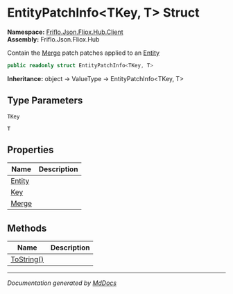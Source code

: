﻿<!--  
  <auto-generated>   
    The contents of this file were generated by a tool.  
    Changes to this file may be list if the file is regenerated  
  </auto-generated>   
-->

# EntityPatchInfo\<TKey, T\> Struct

**Namespace:** [Friflo.Json.Fliox.Hub.Client](../index.md)  
**Assembly:** Friflo.Json.Fliox.Hub

Contain the [Merge](properties/Merge.md) patch patches applied to an [Entity](properties/Entity.md)

```csharp
public readonly struct EntityPatchInfo<TKey, T>
```

**Inheritance:** object → ValueType → EntityPatchInfo\<TKey, T\>

## Type Parameters

`TKey`

`T`

## Properties

| Name                           | Description |
| ------------------------------ | ----------- |
| [Entity](properties/Entity.md) |             |
| [Key](properties/Key.md)       |             |
| [Merge](properties/Merge.md)   |             |

## Methods

| Name                              | Description |
| --------------------------------- | ----------- |
| [ToString()](methods/ToString.md) |             |

___

*Documentation generated by [MdDocs](https://github.com/ap0llo/mddocs)*
